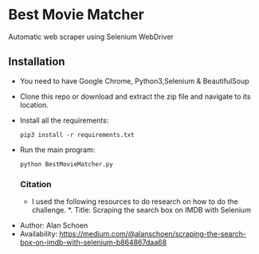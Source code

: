 # Best Movie Matcher
Automatic web scraper using Selenium WebDriver

## Installation
- You need to have Google Chrome, Python3,Selenium & BeautifulSoup
- Clone this repo or download and extract the zip file and navigate to its location.
- Install all the requirements:
  ```
  pip3 install -r requirements.txt
  ```
- Run the main program:
  ```
  python BestMovieMatcher.py
  ```
  
  ### Citation
  - I used the following resources to do research on how to do the challenge. 
*.   Title: Scraping the search box on IMDB with Selenium
*    Author: Alan Schoen
*    Availability: https://medium.com/@alanschoen/scraping-the-search-box-on-imdb-with-selenium-b864867daa68
